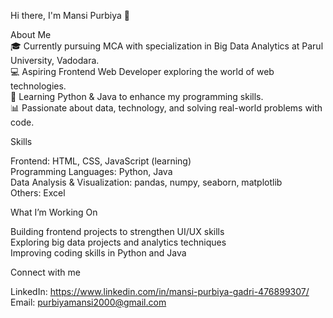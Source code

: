 Hi there, I'm Mansi Purbiya 👋

About Me   </br>
🎓 Currently pursuing MCA with specialization in Big Data Analytics at Parul University, Vadodara. </br>
💻 Aspiring Frontend Web Developer exploring the world of web technologies.</br>
🐍 Learning Python & Java to enhance my programming skills.</br>
📊 Passionate about data, technology, and solving real-world problems with code.</br>

Skills

Frontend: HTML, CSS, JavaScript (learning)</br>
Programming Languages: Python, Java </br>
Data Analysis & Visualization: pandas, numpy, seaborn, matplotlib</br>
Others: Excel   </br>

What I’m Working On

Building frontend projects to strengthen UI/UX skills  </br>
Exploring big data projects and analytics techniques  </br>
Improving coding skills in Python and Java  </br>

Connect with me

LinkedIn: https://www.linkedin.com/in/mansi-purbiya-gadri-476899307/  </br>
Email: purbiyamansi2000@gmail.com   </br>
